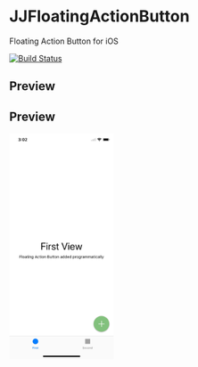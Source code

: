 # JJFloatingActionButton
Floating Action Button for iOS

[![Build Status](https://travis-ci.org/jjochen/JJFloatingActionButton.svg?branch=master)](https://travis-ci.org/jjochen/JJFloatingActionButton)


## Preview

## Preview
<img src="./Images/JJFloatingActionButton.gif" width='187' alt="Preview">

